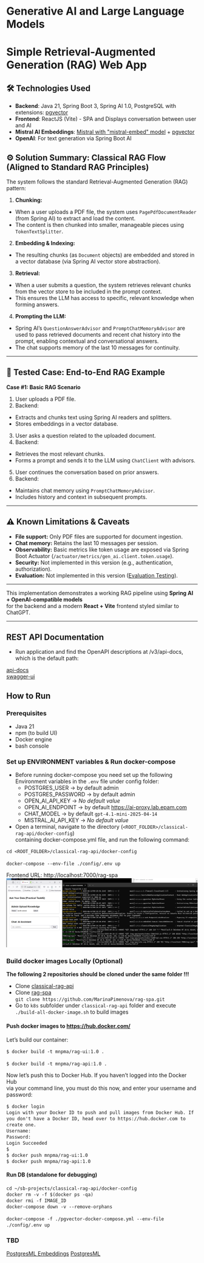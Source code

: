 # Generative AI and Large Language Models

# Simple Retrieval-Augmented Generation (RAG) Web App

## 🛠 Technologies Used
- **Backend**: Java 21, Spring Boot 3, Spring AI 1.0, PostgreSQL with extensions: [pgvector](https://github.com/pgvector/pgvector)
- **Frontend**: ReactJS (Vite) - SPA and Displays conversation between user and AI<br/>
- **Mistral AI Embeddings**: [Mistral with "mistral-embed" model](https://docs.spring.io/spring-ai/reference/api/embeddings/mistralai-embeddings.html) + [pgvector](https://github.com/pgvector/pgvector)
- **OpenAI**: For text generation via Spring Boot AI

## ⚙️ Solution Summary: Classical RAG Flow (Aligned to Standard RAG Principles)

The system follows the standard Retrieval-Augmented Generation (RAG) pattern:

1. **Chunking:**
  - When a user uploads a PDF file, the system uses `PagePdfDocumentReader` (from Spring AI) to extract and load the content.
  - The content is then chunked into smaller, manageable pieces using `TokenTextSplitter`.

2. **Embedding & Indexing:**
  - The resulting chunks (as `Document` objects) are embedded and stored in a vector database (via Spring AI vector store abstraction).

3. **Retrieval:**
  - When a user submits a question, the system retrieves relevant chunks from the vector store to be included in the prompt context.
  - This ensures the LLM has access to specific, relevant knowledge when forming answers.

4. **Prompting the LLM:**
  - Spring AI’s `QuestionAnswerAdvisor` and `PromptChatMemoryAdvisor` are used to pass retrieved documents and recent chat history into the prompt, enabling contextual and conversational answers.
  - The chat supports memory of the last 10 messages for continuity.

---

## 🧪 Tested Case: End-to-End RAG Example

**Case #1: Basic RAG Scenario**

1. User uploads a PDF file.
2. Backend:
  - Extracts and chunks text using Spring AI readers and splitters.
  - Stores embeddings in a vector database.
3. User asks a question related to the uploaded document.
4. Backend:
  - Retrieves the most relevant chunks.
  - Forms a prompt and sends it to the LLM using `ChatClient` with advisors.
5. User continues the conversation based on prior answers.
6. Backend:
  - Maintains chat memory using `PromptChatMemoryAdvisor`.
  - Includes history and context in subsequent prompts.

---

## ⚠️ Known Limitations & Caveats

- **File support:** Only PDF files are supported for document ingestion.
- **Chat memory:** Retains the last 10 messages per session.
- **Observability:** Basic metrics like token usage are exposed via Spring Boot Actuator (`/actuator/metrics/gen_ai.client.token.usage`).
- **Security:** Not implemented in this version (e.g., authentication, authorization).
- **Evaluation:** Not implemented in this version ([Evaluation Testing](https://docs.spring.io/spring-ai/reference/api/testing.html)).
---

This implementation demonstrates a working RAG pipeline using **Spring AI + OpenAI-compatible models** <br/>
for the backend and a modern **React + Vite** frontend styled similar to ChatGPT.


---
## REST API Documentation
- Run application and find the OpenAPI descriptions at /v3/api-docs, which is the default path:

[api-docs](http://localhost:8081/v3/api-docs) <br/>
[swagger-ui](http://localhost:8081/swagger-ui/index.html)

## How to Run
### Prerequisites
- Java 21
- npm (to build UI) 
- Docker engine
- bash console

### Set up ENVIRONMENT variables & Run docker-compose
- Before running docker-compose you need set up the following Environment variables in the `.env` file under config folder:
  - POSTGRES_USER -> by default admin
  - POSTGRES_PASSWORD -> by default admin
  - OPEN_AI_API_KEY -> *No default value*
  - OPEN_AI_ENDPOINT -> by default https://ai-proxy.lab.epam.com
  - CHAT_MODEL -> by default `gpt-4.1-mini-2025-04-14`
  - MISTRAL_AI_API_KEY -> *No default value*
- Open a terminal, navigate to the directory (`<ROOT_FOLDER>/classical-rag-api/docker-config`) <br/>containing docker-compose.yml file, and run the following command:

```shell
cd <ROOT_FOLDER>/classical-rag-api/docker-config

docker-compose --env-file ./config/.env up
```

Frontend URL: http://localhost:7000/rag-spa
![img.png](img.png)

### Build docker images Locally (Optional)
**The following 2 repositories should be cloned under the same folder !!!** <br/>
- Clone [classical-rag-api](https://github.com/MarinaPimenova/classical-rag-api)
- Clone [rag-spa](https://github.com/MarinaPimenova/rag-spa) <br/> `git clone https://github.com/MarinaPimenova/rag-spa.git`
- Go to `k8s` subfolder under `classical-rag-api` folder and execute `./build-all-docker-image.sh` to build images

#### Push docker images to https://hub.docker.com/
Let’s build our container: <br/>
```shell
$ docker build -t mnpma/rag-ui:1.0 .
 
$ docker build -t mnpma/rag-api:1.0 .

```
Now let’s push this to Docker Hub. If you haven’t logged into the Docker Hub <br/>
via your command line, you must do this now, and enter your username and password: <br/>
```shell
$ docker login
Login with your Docker ID to push and pull images from Docker Hub. If you don't have a Docker ID, head over to https://hub.docker.com to create one.
Username:
Password:
Login Succeeded
$
$ docker push mnpma/rag-ui:1.0
$ docker push mnpma/rag-api:1.0
```
#### Run DB (standalone for debugging)
```shell
cd ~/sb-projects/classical-rag-api/docker-config
docker rm -v -f $(docker ps -qa)
docker rmi -f IMAGE_ID
docker-compose down -v --remove-orphans

docker-compose -f ./pgvector-docker-compose.yml --env-file ./config/.env up
```

### TBD
[PostgresML Embeddings](https://docs.spring.io/spring-ai/reference/api/embeddings/postgresml-embeddings.html)
[PostgresML](https://github.com/postgresml/postgresml/blob/master/README.md)
